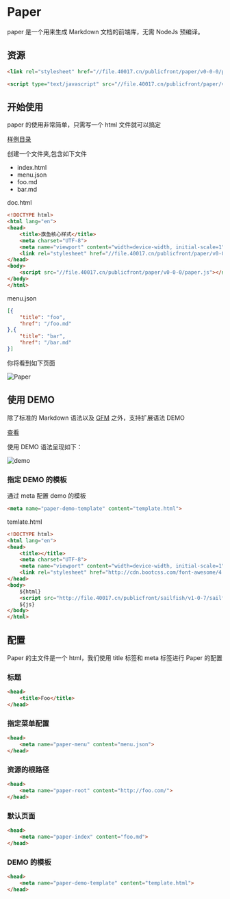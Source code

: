 # Paper

paper 是一个用来生成 Markdown 文档的前端库，无需 NodeJs 预编译。

## 资源

```html
<link rel="stylesheet" href="//file.40017.cn/publicfront/paper/v0-0-0/paper.css">

<script type="text/javascript" src="//file.40017.cn/publicfront/paper/v0-0-0/paper.js"></script>
```

## 开始使用

paper 的使用非常简单，只需写一个 html 文件就可以搞定

[样例目录](http://git.17usoft.com/bpFrontend/Paper/tree/master/demo)

创建一个文件夹,包含如下文件

- index.html
- menu.json
- foo.md
- bar.md

doc.html

```html
<!DOCTYPE html>
<html lang="en">
<head>
    <title>旗鱼核心样式</title>
    <meta charset="UTF-8">
    <meta name="viewport" content="width=device-width, initial-scale=1">
    <link rel="stylesheet" href="//file.40017.cn/publicfront/paper/v0-0-0/paper.css"> 
</head>
<body>
    <script src="//file.40017.cn/publicfront/paper/v0-0-0/paper.js"></script>
</body>
</html>
```

menu.json

```json
[{
    "title": "foo",
    "href": "/foo.md"
},{
    "title": "bar",
    "href": "/bar.md"
}]
```

你将看到如下页面

![Paper](http://file.40017.cn/publicfront/imgs/TIM图片20170801091958.png)

## 使用 DEMO

除了标准的 Markdown 语法以及 [GFM](https://help.github.com/categories/writing-on-github/) 之外，支持扩展语法 DEMO

[查看](https://gist.github.com/sumight/095444380fd459550de7b667f2f2f38b#file-markdown-demo-txt)

使用 DEMO 语法呈现如下：

![demo](http://file.40017.cn/publicfront/imgs/demo.png)

### 指定 DEMO 的模板

通过 meta 配置 demo 的模板

```html
<meta name="paper-demo-template" content="template.html"> 
```

temlate.html

```html
<!DOCTYPE html>
<html lang="en">
<head>
    <title></title>
    <meta charset="UTF-8">
    <meta name="viewport" content="width=device-width, initial-scale=1">
    <link rel="stylesheet" href="http://cdn.bootcss.com/font-awesome/4.7.0/css/font-awesome.min.css">
</head>
<body>
    ${html}
    <script src="http://file.40017.cn/publicfront/sailfish/v1-0-7/sailfish.vue.js"></script>
    ${js}
</body>
</html>
```



## 配置

Paper 的主文件是一个 html，我们使用 title 标签和 meta 标签进行 Paper 的配置

### 标题

```html
<head>
    <title>Foo</title>
</head>
```

### 指定菜单配置

```html
<head>
    <meta name="paper-menu" content="menu.json">
</head>
```

### 资源的根路径

```html
<head>
    <meta name="paper-root" content="http://foo.com/">
</head>
```

### 默认页面

```html
<head>
    <meta name="paper-index" content="foo.md">
</head>
```

### DEMO 的模板

```html
<head>
    <meta name="paper-demo-template" content="template.html">
</head>
``` 